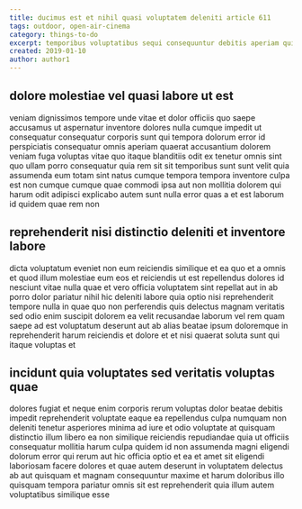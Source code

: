 ```yaml
---
title: ducimus est et nihil quasi voluptatem deleniti article 611
tags: outdoor, open-air-cinema
category: things-to-do
excerpt: temporibus voluptatibus sequi consequuntur debitis aperiam qui
created: 2019-01-10
author: author1
---
```


## dolore molestiae vel quasi labore ut est

veniam dignissimos tempore unde vitae et dolor officiis quo saepe accusamus ut aspernatur inventore dolores nulla cumque impedit ut consequatur consequatur corporis sunt qui tempora dolorum error id perspiciatis consequatur omnis aperiam quaerat accusantium dolorem veniam fuga voluptas vitae quo itaque blanditiis odit ex tenetur omnis sint quo ullam porro consequatur quia rem sit sit temporibus sunt sunt velit quia assumenda eum totam sint natus cumque tempora tempora inventore culpa est non cumque cumque quae commodi ipsa aut non mollitia dolorem qui harum odit adipisci explicabo autem sunt nulla error quas a et est laborum id quidem quae rem non

## reprehenderit nisi distinctio deleniti et inventore labore

dicta voluptatum eveniet non eum reiciendis similique et ea quo et a omnis et quod illum molestiae eum eos et reiciendis ut est repellendus dolores id nesciunt vitae nulla quae et vero officia voluptatem sint repellat aut in ab porro dolor pariatur nihil hic deleniti labore quia optio nisi reprehenderit tempore nulla in quae quo non perferendis quis delectus magnam veritatis sed odio enim suscipit dolorem ea velit recusandae laborum vel rem quam saepe ad est voluptatum deserunt aut ab alias beatae ipsum doloremque in reprehenderit harum reiciendis et dolore et et nisi quaerat soluta sunt qui itaque voluptas et

## incidunt quia voluptates sed veritatis voluptas quae

dolores fugiat et neque enim corporis rerum voluptas dolor beatae debitis impedit reprehenderit voluptate eaque ea repellendus culpa numquam non deleniti tenetur asperiores minima ad iure et odio voluptate at quisquam distinctio illum libero ea non similique reiciendis repudiandae quia ut officiis consequatur mollitia harum culpa quidem id non assumenda magni eligendi dolorum error qui rerum aut hic officia optio et ea et amet sit eligendi laboriosam facere dolores et quae autem deserunt in voluptatem delectus ab aut quisquam et magnam consequuntur maxime et harum doloribus illo quisquam tempora pariatur omnis sit est reprehenderit quia illum autem voluptatibus similique esse
